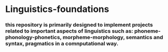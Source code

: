 # Linguistics-foundations

### this repository is primarily designed to implement projects related to important aspects of linguistics such as: phoneme-phonology-phonetics, morpheme-morphology, semantics and syntax, pragmatics in a comnputational way. 

